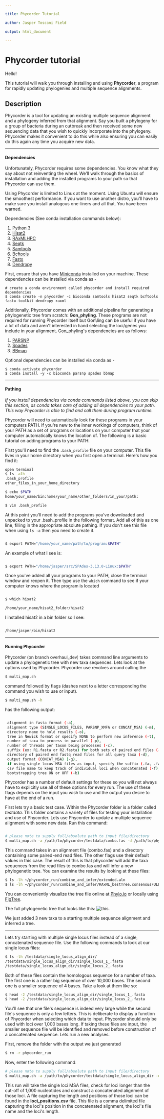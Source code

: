 ```yaml
---

title: Phycorder Tutorial

author: Jasper Toscani Field

output: html_document

---
```

# Phycorder tutorial

Hello!

This tutorial will walk you through installing and using **Phycorder**, a program for rapidly updating phylogenies and multiple sequence alignments.

## Description

Phycorder is a tool for updating an existing multiple sequence alignment and a phylogeny inferred from that alignment. Say you built a phylogeny for a group of bacteria during an outbreak and then received some new sequencing data that you wish to quickly incorporate into the phylogeny. Phycorder makes it convenient to do this while also ensuring you can easily do this again any time you acquire new data.

---

#### Dependencies

Unfortunately, Phycorder requires some dependencies. You know what they say about not reinventing the wheel. We'll walk through the basics of installation and adding the installed programs to your path so that Phycorder can use them.

Using Phycorder is limited to Linux at the moment. Using Ubuntu will ensure the smoothest performance. If you want to use another distro, you'll have to make sure you install analogous one-liners and all that. You have been warned.

Dependencies (See conda installation commands below):

1. [Python 3](https://www.python.org/)
2. [Hisat2](https://ccb.jhu.edu/software/hisat2/index.shtml)
3. [RAxMLHPC](https://github.com/stamatak/standard-RAxML)
4. [Seqtk](https://github.com/lh3/seqtk)
5. [Samtools](http://www.htslib.org/)
6. [Bcftools](http://www.htslib.org/)
7. [Fastx](http://hannonlab.cshl.edu/fastx_toolkit/download.html)
8. [Dendropy](https://dendropy.org/)

First, ensure that you have [Miniconda](https://docs.conda.io/projects/conda/en/latest/user-guide/install/index.html) installed on your machine. These dependencies can be installed via conda as -
```
# create a conda environment called phycorder and install required dependencies
$ conda create -n phycorder -c bioconda samtools hisat2 seqtk bcftools fastx-toolkit dendropy raxml
```

Additionally, Phycorder comes with an additional pipeline for generating a phylogenetic tree from scratch: **Gon\_phyling**. These programs are not required for running Phycorder itself but Gon\ling can be useful if you have a lot of data and aren't interested in hand selecting the loci/genes you include in your alignment. Gon\_phyling's dependencies are as follows:

1. [PARSNP](https://harvest.readthedocs.io/en/latest/content/parsnp.html)
2. [Spades](https://github.com/ablab/spades)
3. [BBmap](https://jgi.doe.gov/data-and-tools/bbtools/bb-tools-user-guide/bbmap-guide/)

Optional dependencies can be installed via conda as -
```
$ conda activate phycorder
$ conda install -y -c bioconda parsnp spades bbmap
```

---

#### Pathing

_If you install dependencies via conda commands listed above, you can skip this section, as conda takes care of adding all dependencies to your path. This way Phycorder is able to find and call them during program runtime._

Phycorder will need to automatically look for these programs in your computers PATH. If you're new to the inner workings of computers, think of your PATH as a set of programs or locations on your computer that your computer automatically knows the location of. The following is a basic tutorial on adding programs to your PATH.

First you'll need to find the ```.bash_profile``` file on your computer. This file lives in your home directory when you first open a terminal. Here's how you find it:
```bash
open terminal
$ ls -alh
.bash_profile
other_files_in_your_home_directory

$ echo $PATH
home/your_name/bin:home/your_name/other_folders/in_your/path:

$ vim .bash_profile
```
At this point you'll need to add the programs you've downloaded and unpacked to your .bash_profile in the following format. Add all of this as one line, filling in the appropriate absolute pathing. If you don't see this file when using `ls -a` then you need to create it.

```bash

$ export PATH="/home/your_name/path/to/program:$PATH"

```
An example of what I see is:

```bash

$ export PATH="/home/jasper/src/SPAdes-3.13.0-Linux:$PATH"

```
Once you've added all your programs to your PATH, close the terminal window and reopen it. Then type use the `which` command to see if your computer knows where the program is located
```bash

$ which hisat2

/home/your_name/hisat2_folder/hisat2

```
I installed hisat2 in a bin folder so I see:

```bash

/home/jasper/bin/hisat2

```

---

#### Running Phycorder
Phycorder (on branch overhaul_dev) takes command line arguments to update a phylogenetic tree with new taxa sequences. Lets look at the options used by Phycorder. Phycorder use revolves around calling the 
```bash
$ multi_map.sh
```
command followed by flags (dashes next to a letter corresponding the command you wish to use or input).
```bash
$ multi_map.sh -h
```
has the following output:
```bash

 alignment in fasta format (-a),
 alignment type (SINGLE_LOCUS_FILES, PARSNP_XMFA or CONCAT_MSA) (-m),
 directory name to hold results (-o),
 tree in Newick format or specify NONE to perform new inference (-t),
 number of taxa to process in parallel (-p),
 number of threads per taxon being processes (-c),
 suffix (ex: R1.fasta or R2.fasta) for both sets of paired end files (-1, -2),
 directory of paired end fastq read files for all query taxa (-d),
 output format (CONCAT_MSA) (-g),
 if using single locus MSA files as input, specify the suffix (.fa, .fasta, etc) (-s),
 csv file name to keep track of individual loci when concatenated (-f),
 bootstrapping tree ON or OFF (-b)

```
Phycorder has a number of default settings for these so you will not always have to explicitly use all of these options for every run. The use of these flags depends on the input you wish to use and the output you desire to have at the end of a run.

First lets try a basic test case. Within the Phycorder folder is a folder called _testdata_. This folder contains a variety of files for testing your installation and use of Phycorder. Lets use Phycorder to update a multiple sequence alignment with some new data. Run this command:

```bash

# please note to supply full/absolute path to input file/directory
$ multi_map.sh -a /path/to/phycorder/testdata/combo.fas -d /path/to/phycorder/testdata

```
This command takes in an alignment file (combo.fas) and a directory containing some paired-end read files. The other flags use their default values in this case. The result of this is that phycorder will add the taxa sequences from the read files to combo.fas and will infer a new phylogenetic tree. You can examine the results by looking at these files:
```bash
$ ls -lh ~/phycorder_run/combine_and_infer/extended.aln
$ ls -lh ~/phycorder_run/combine_and_infer/RAxML_bestTree.consensusFULL
```
You can conveniently visualize the tree file online at [Phylo.io](http://phylo.io/) or locally using [FigTree](http://tree.bio.ed.ac.uk/software/figtree/). 

The full phylogenetic tree that looks like this: ![this](images/tree_image_1.png?raw=true).

We just added 3 new taxa to a starting multiple sequence alignment and inferred a tree. 

---

Lets try starting with multiple single locus files instead of a single, concatenated sequence file. Use the following commands to look at our single locus files:
```bash
$ ls -lh /testdata/single_locus_align_dir/
/testdata/single_locus_align_dir/single_locus_1_.fasta
/testdata/single_locus_align_dir/single_locus_2_.fasta
```
Both of these files contain the homologous sequence for a number of taxa. The first one is a rather big sequence of over 10,000 bases. The second one is a smaller sequence of 4 bases. Take a look at them like so:

```bash
$ head -2 /testdata/single_locus_align_dir/single_locus_1_.fasta
$ head -2 /testdata/single_locus_align_dir/single_locus_2_.fasta
```
You'll see that one file's sequence is indeed very large while the second file's sequence is only a few letters. This is deliberate to display a function of Phycorder when selecting which data to input. Phycorder should only be used with loci over 1,000 bases long. If taking these files are input, the smaller sequence file will be identified and removed before construction of a concatenated sequence. Lets run a new analyses.

First, remove the folder with the output we just generated

```bash
$ rm -r phycorder_run
```
Now, enter the following command:

```bash
# please note to supply full/absolute path to input file/directory
$ multi_map.sh -a /path/to/phycorder/testdata/single_locus_align_dir -d /path/to/phycorder/testdata -m SINGLE_LOCUS_FILES
```
This run will take the single loci MSA files, check for loci longer than the cut-off of 1,000 nucleotides and construct a concatenated alignment of those loci. A file capturing the length and positions of those loci can be found in the **loci_positions.csv** file. This file is a comma delimited file capturing the loci's position in the concatenated alignment, the loci's file name and the loci's length.
